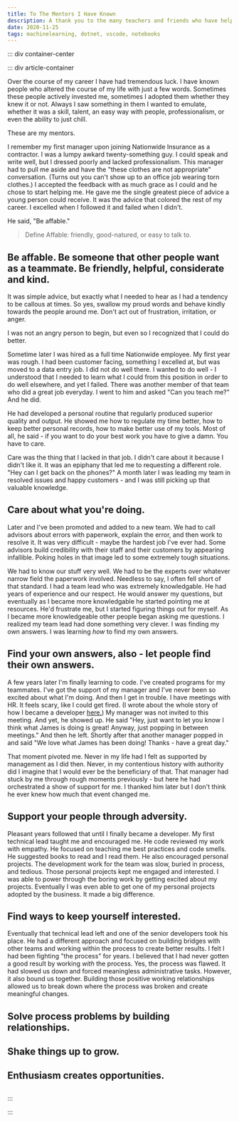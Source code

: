 ```yaml
---
title: To The Mentors I Have Known
description: A thank you to the many teachers and friends who have helped me through the years.
date: 2020-11-25
tags: machinelearning, dotnet, vscode, notebooks
---
```


<page-header title="To The Mentors I Have Known"></page-header>

::: div container-center

<picture-wrapper file-name="heroes/robotmlnet-yes" alt-text="The ML.NET logo with a robot face next to it." classes="hero-height-128"></picture-wrapper>

::: div article-container

Over the course of my career I have had tremendous luck. I have known people who altered the course of my life with just a few words. Sometimes these people actively invested me, sometimes I adopted them whether they knew it or not. Always I saw something in them I wanted to emulate, whether it was a skill, talent, an easy way with people, professionalism, or even the ability to just chill.

These are my mentors.

I remember my first manager upon joining Nationwide Insurance as a contractor. I was a lumpy awkard twenty-something guy. I could speak and write well, but I dressed poorly and lacked professionalism. This manager had to pull me aside and have the "these clothes are not appropriate" conversation. (Turns out you can't show up to an office job wearing torn clothes.) I accepted the feedback with as much grace as I could and he chose to start helping me. He gave me the single greatest piece of advice a young person could receive. It was the advice that colored the rest of my career. I excelled when I followed it and failed when I didn't.

He said, "Be affable."

> Define Affable: friendly, good-natured, or easy to talk to.

## Be affable. Be someone that other people want as a teammate. Be friendly, helpful, considerate and kind.

It was simple advice, but exactly what I needed to hear as I had a tendency to be callous at times. So yes, swallow my proud words and behave kindly towards the people around me. Don't act out of frustration, irritation, or anger.

I was not an angry person to begin, but even so I recognized that I could do better. 

Sometime later I was hired as a full time Nationwide employee. My first year was rough. I had been customer facing, something I excelled at, but was moved to a data entry job. I did not do well there. I wanted to do well - I understood that I needed to learn what I could from this position in order to do well elsewhere, and yet I failed. There was another member of that team who did a great job everyday. I went to him and asked "Can you teach me?" And he did.

He had developed a personal routine that regularly produced superior quality and output. He showed me how to regulate my time better, how to keep better personal records, how to make better use of my tools. Most of all, he said - if you want to do your best work you have to give a damn. You have to care.

Care was the thing that I lacked in that job. I didn't care about it because I didn't like it. It was an epiphany that led me to requesting a different role. "Hey can I get back on the phones?" A month later I was leading my team in resolved issues and happy customers - and I was still picking up that valuable knowledge. 

## Care about what you're doing.

Later and I've been promoted and added to a new team. We had to call advisors about errors with paperwork, explain the error, and then work to resolve it. It was very difficult - maybe the hardest job I've ever had. Some advisors build credibility with their staff and their customers by appearing infallible. Poking holes in that image led to some extremely tough situations. 

We had to know our stuff very well. We had to be the experts over whatever narrow field the paperwork involved. Needless to say, I often fell short of that standard. I had a team lead who was extremely knowledgable. He had years of experience and our respect. He would answer my questions, but eventually as I became more knowledgable he started pointing me at resources. He'd frustrate me, but I started figuring things out for myself. As I became more knowledgeable other people began asking me questions. I realized my team lead had done something very clever. I was finding my own answers. I was learning _how_ to find my own answers.

## Find your own answers, also - let people find their own answers.

A few years later I'm finally learning to code. I've created programs for my teammates. I've got the support of my manager and I've never been so excited about what I'm doing. And then I get in trouble. I have meetings with HR. It feels scary, like I could get fired. (I wrote about the whole story of how I became a developer [here.](/blog/how-i-got-started)) My manager was not invited to this meeting. And yet, he showed up. He said "Hey, just want to let you know I think what James is doing is great! Anyway, just popping in between meetings." And then he left. Shortly after that another manager popped in and said "We love what James has been doing! Thanks - have a great day."

That moment pivoted me. Never in my life had I felt as supported by management as I did then. Never, in my contentious history with authority did I imagine that I would ever be the beneficiary of that. That manager had stuck by me through rough moments previously - but here he had orchestrated a show of support for me. I thanked him later but I don't think he ever knew how much that event changed me.

## Support your people through adversity.

Pleasant years followed that until I finally became a developer. My first technical lead taught me and encouraged me. He code reviewed my work with empathy. He focused on teaching me best practices and code smells. He suggested books to read and I read them. He also encouraged personal projects. The development work for the team was slow, buried in process, and tedious. Those personal projects kept me engaged and interested. I was able to power through the boring work by getting excited about my projects. Eventually I was even able to get one of my personal projects adopted by the business. It made a big difference.

## Find ways to keep yourself interested.

Eventually that technical lead left and one of the senior developers took his place. He had a different approach and focused on building bridges with other teams and working within the process to create better results. I felt I had been fighting "the process" for years. I believed that I had never gotten a good result by working _with_ the process. Yes, the process was flawed. It had slowed us down and forced meaningless administrative tasks. However, it also bound us together. Building those positive working relationships allowed us to break down where the process was broken and create meaningful changes.

## Solve process problems by building relationships.

## Shake things up to grow.

## Enthusiasm creates opportunities.

## 

:::

:::